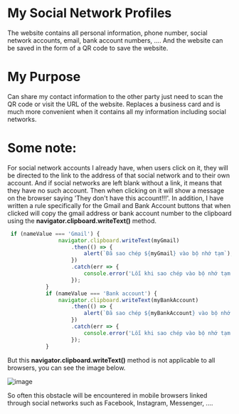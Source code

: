 # My Social Network Profiles
The website contains all personal information, phone number, social network accounts, email, bank account numbers, .... And the website can be saved in the form of a QR code to save the website.
# My Purpose
Can share my contact information to the other party just need to scan the QR code or visit the URL of the website.
Replaces a business card and is much more convenient when it contains all my information including social networks.
# Some note:
For social network accounts I already have, when users click on it, they will be directed to the link to the address of that social network and to their own account.
And if social networks are left blank without a link, it means that they have no such account. Then when clicking on it will show a message on the browser saying 'They don't have this account!!!'.
In addition, I have written a rule specifically for the Gmail and Bank Account buttons that when clicked will copy the gmail address or bank account number to the clipboard using the **navigator.clipboard.writeText()** method.
```javascript
 if (nameValue === 'Gmail') {
                navigator.clipboard.writeText(myGmail)
                    .then(() => {
                        alert(`Đã sao chép ${myGmail} vào bộ nhớ tạm`);
                    })
                    .catch(err => {
                        console.error('Lỗi khi sao chép vào bộ nhớ tạm:', err);
                    });
            }
            if (nameValue === 'Bank account') {
                navigator.clipboard.writeText(myBankAccount)
                    .then(() => {
                        alert(`Đã sao chép ${myBankAccount} vào bộ nhớ tạm`);
                    })
                    .catch(err => {
                        console.error('Lỗi khi sao chép vào bộ nhớ tạm:', err);
                    });
            }
```
But this **navigator.clipboard.writeText()** method is not applicable to all browsers, you can see the image below.

![image](https://github.com/VenusakaVXT/my-social-network-profiles/assets/125566811/69ee6536-016a-4c45-9515-97891cf0b469)

So often this obstacle will be encountered in mobile browsers linked through social networks such as Facebook, Instagram, Messenger, ....

